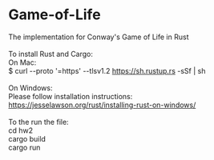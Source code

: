 # Game-of-Life
The implementation for Conway's Game of Life in Rust
<br />
<br />
To install Rust and Cargo: <br />
On Mac: <br />
$ curl --proto '=https' --tlsv1.2 https://sh.rustup.rs -sSf | sh
<br />
<br />
On Windows: <br />
Please follow installation instructions: <br />
https://jesselawson.org/rust/installing-rust-on-windows/
<br />
<br />
To the run the file: <br />
cd hw2
<br />
cargo build
<br />
cargo run
